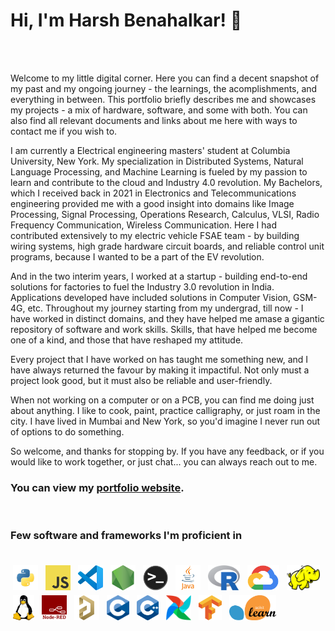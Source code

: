 
<div id="name">

# Hi, I'm Harsh Benahalkar! 👋
<br>

<!-- ### I'm an Engineer -->
<br>
</div>

<div id="about">

Welcome to my little digital corner. Here you can find a decent snapshot of my past and my ongoing journey - the learnings, the acomplishments, and everything in between. This portfolio briefly describes me and showcases my projects - a mix of hardware, software, and some with both. You can also find all relevant documents and links about me here with ways to contact me if you wish to.<br>

I am currently a Electrical engineering masters' student at Columbia University, New York. My specialization in Distributed Systems, Natural Language Processing, and Machine Learning is fueled by my passion to learn and contribute to the cloud and Industry 4.0 revolution. My Bachelors, which I received back in 2021 in Electronics and Telecommunications engineering provided me with a good insight into domains like Image Processing, Signal Processing, Operations Research, Calculus, VLSI, Radio Frequency Communication, Wireless Communication. Here I had contributed extensively to my electric vehicle FSAE team - by building wiring systems, high grade hardware circuit boards, and reliable control unit programs, because I wanted to be a part of the EV revolution.<br>

And in the two interim years, I worked at a startup - building end-to-end solutions for factories to fuel the Industry 3.0 revolution in India. Applications developed have included solutions in Computer Vision, GSM-4G, etc. Throughout my journey starting from my undergrad, till now - I have worked in distinct domains, and they have helped me amase a gigantic repository of software and work skills. Skills, that have helped me become one of a kind, and those that have reshaped my attitude.<br>  

Every project that I have worked on has taught me something new, and I have always returned the favour by making it impactiful. Not only must a project look good, but it must also be reliable and user-friendly.<br>  

When not working on a computer or on a PCB, you can find me doing just about anything. I like to cook, paint, practice calligraphy, or just roam in the city. I have lived in Mumbai and New York, so you'd imagine I never run out of options to do something.<br>

So welcome, and thanks for stopping by. If you have any feedback, or if you would like to work together, or just chat... you can always reach out to me.

<!-- - 🌱 I’m currently working on Computer Vision, Industrial Linux Embedded systems, and Industrial IoT.<br>
- 👀 I’m interested in electronics, programming, mathematics, mechanics, and astronomy.<br>
- 🤖 I’m looking to collaborate on home-automation and robotics.<br>
- ⚡ Fun fact: I like Pink Floyd.<br> -->
</div>

<div id="links">

### You can view my <a href="https://benahalkar.github.io/" target="_blank">portfolio website</a>.
</div>


<br>

<div id="skills_text">
    
### Few software and frameworks I'm proficient in

</div>

<br>
<div id="skills">

<img src="https://raw.githubusercontent.com/github/explore/80688e429a7d4ef2fca1e82350fe8e3517d3494d/topics/python/python.png" alt="Python" height="40" style="vertical-align:top; margin:4px">

<img src="https://raw.githubusercontent.com/github/explore/80688e429a7d4ef2fca1e82350fe8e3517d3494d/topics/javascript/javascript.png" alt="Javascript" height="40" style="vertical-align:top; margin:4px">

<img src="https://raw.githubusercontent.com/github/explore/80688e429a7d4ef2fca1e82350fe8e3517d3494d/topics/visual-studio-code/visual-studio-code.png" alt="VS Code" height="40" style="vertical-align:top; margin:4px">

<img src="https://raw.githubusercontent.com/github/explore/80688e429a7d4ef2fca1e82350fe8e3517d3494d/topics/nodejs/nodejs.png" alt="NodeJS" height="40" style="vertical-align:top; margin:4px">

<img src="https://raw.githubusercontent.com/github/explore/80688e429a7d4ef2fca1e82350fe8e3517d3494d/topics/terminal/terminal.png" alt="cmd" height="40" style="vertical-align:top; margin:4px">

<img src="https://raw.githubusercontent.com/github/explore/80688e429a7d4ef2fca1e82350fe8e3517d3494d/topics/java/java.png" alt="Java" height="40" style="vertical-align:top; margin:4px">

<img src="./images/R.png" alt="R" height="40" style="vertical-align:top; margin:4px">

<img src="./images/gcp.webp" alt="GCP" height="40" style="vertical-align:top; margin:4px">

<img src="./images/hadoop.svg" alt="Hadoop" height="40" style="vertical-align:top; margin:4px">

<img src="./images/linux.png" alt="Linux" height="40" style="vertical-align:top; margin:4px">

<img src="./images/nodered.svg" alt="Nodered" height="40" style="vertical-align:top; margin:4px">

<img src="./images/altium.png" alt="Altium" height="40" style="vertical-align:top; margin:4px">

<img src="./images/c.png" alt="C" height="40" style="vertical-align:top; margin:4px">

<img src="./images/cpp.png" alt="C++" height="40" style="vertical-align:top; margin:4px">

<img src="./images/airflow.png" alt="Airflow" height="40" style="vertical-align:top; margin:4px">

<img src="./images/tensorflow.png" alt="Tensorflow" height="40" style="vertical-align:top; margin:4px">

<img src="./images/scikit.png" alt="Scikit" height="40" style="vertical-align:top; margin:4px">
</div>

